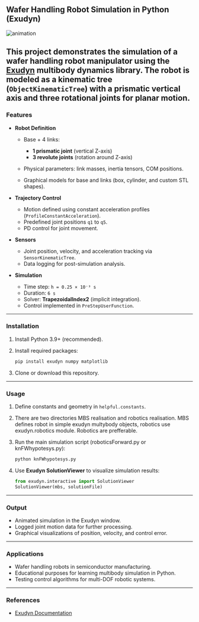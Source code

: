 ## Wafer Handling Robot Simulation in Python (Exudyn)

![animation](https://github.com/user-attachments/assets/1e855364-8909-4ac7-be5f-1b404086c368)

This project demonstrates the simulation of a wafer handling robot manipulator using the [Exudyn](https://exudyn.readthedocs.io/) multibody dynamics library.
The robot is modeled as a kinematic tree (`ObjectKinematicTree`) with a prismatic vertical axis and three rotational joints for planar motion.
---

### **Features**

* **Robot Definition**

  * Base + 4 links:

    * **1 prismatic joint** (vertical Z-axis)
    * **3 revolute joints** (rotation around Z-axis)
  * Physical parameters: link masses, inertia tensors, COM positions.
  * Graphical models for base and links (box, cylinder, and custom STL shapes).

* **Trajectory Control**

  * Motion defined using constant acceleration profiles (`ProfileConstantAcceleration`).
  * Predefined joint positions `q1` to `q5`.
  * PD control for joint movement.

* **Sensors**

  * Joint position, velocity, and acceleration tracking via `SensorKinematicTree`.
  * Data logging for post-simulation analysis.

* **Simulation**

  * Time step: `h = 0.25 × 10⁻³ s`
  * Duration: `6 s`
  * Solver: **TrapezoidalIndex2** (implicit integration).
  * Control implemented in `PreStepUserFunction`.

---

### **Installation**

1. Install Python 3.9+ (recommended).
2. Install required packages:

   ```bash
   pip install exudyn numpy matplotlib
   ```
3. Clone or download this repository.

---

### **Usage**

1. Define constants and geometry in `helpful.constants`.
2. There are two directories MBS realisation and robotics realisation. MBS defines robot in simple exudyn multybody objects, robotics use exudyn.robotics module. Robotics are prefferable.
3. Run the main simulation script (roboticsForward.py or knFWhypotesys.py):

   ```bash
   python knFWhypotesys.py
   ```
3. Use **Exudyn SolutionViewer** to visualize simulation results:

   ```python
   from exudyn.interactive import SolutionViewer
   SolutionViewer(mbs, solutionFile)
   ```

---

### **Output**

* Animated simulation in the Exudyn window.
* Logged joint motion data for further processing.
* Graphical visualizations of position, velocity, and control error.

---

### **Applications**

* Wafer handling robots in semiconductor manufacturing.
* Educational purposes for learning multibody simulation in Python.
* Testing control algorithms for multi-DOF robotic systems.

---

### **References**

* [Exudyn Documentation](https://exudyn.readthedocs.io/)
